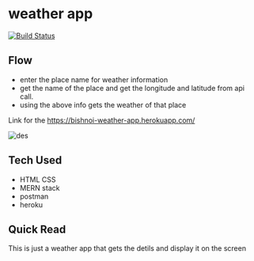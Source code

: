 # weather app

[![Build Status](https://travis-ci.org/joemccann/dillinger.svg?branch=master)](https://bishnoi-weather-app.herokuapp.com/)

## Flow

- enter the place name for weather information
- get the name of the place and get the longitude and latitude from api call.
- using the above info gets the weather of that place 


Link for the https://bishnoi-weather-app.herokuapp.com/

![des](https://user-images.githubusercontent.com/47236609/144000299-0a6172ec-06f7-43ea-8a8d-582eaec9bc13.png)


## Tech Used

- HTML CSS 
- MERN stack
- postman
- heroku 

## Quick Read

This is just a weather app that gets the detils and display it on the screen
